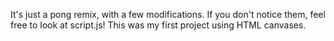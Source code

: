It's just a pong remix, with a few modifications. If you don't notice them, feel free to look at script.js! This was my first project using HTML canvases.
